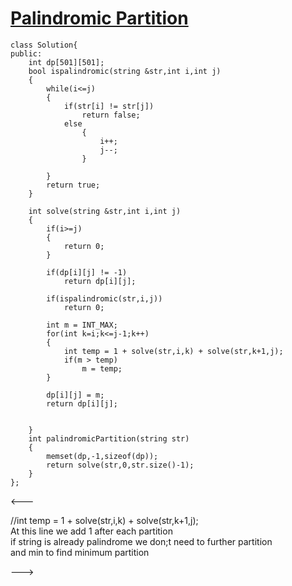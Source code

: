 # [Palindromic Partition](https://www.geeksforgeeks.org/problems/palindromic-patitioning4845/1)

```
class Solution{
public:
    int dp[501][501];
    bool ispalindromic(string &str,int i,int j)
    {
        while(i<=j)
        {
            if(str[i] != str[j])
                return false;
            else
                {
                    i++;
                    j--;
                }
              
        }
        return true;
    }
    
    int solve(string &str,int i,int j)
    {
        if(i>=j)
        {
            return 0;
        }
        
        if(dp[i][j] != -1)
            return dp[i][j];
            
        if(ispalindromic(str,i,j))
            return 0;
        
        int m = INT_MAX;
        for(int k=i;k<=j-1;k++)
        {
            int temp = 1 + solve(str,i,k) + solve(str,k+1,j);
            if(m > temp)
                m = temp;
        }
        
        dp[i][j] = m;
        return dp[i][j];
        
        
    }
    int palindromicPartition(string str)
    {
        memset(dp,-1,sizeof(dp));
        return solve(str,0,str.size()-1);
    }
};
```

<---

<p font="consolas"> //int temp = 1 + solve(str,i,k) + solve(str,k+1,j);<br>
At this line we add 1 after each partition <br>
if string is already palindrome we don;t need to further partition<br>
and min to find minimum partition

--->

</p>
